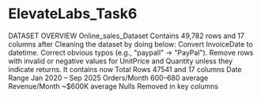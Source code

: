# ElevateLabs_Task6
DATASET OVERVIEW
Online_sales_Dataset
Contains 49,782 rows and 17 columns
after Cleaning the dataset by doing below:
Convert InvoiceDate to datetime.
Correct obvious typos (e.g., "paypall" → "PayPal").
Remove rows with invalid or negative values for UnitPrice and Quantity unless they indicate returns.
It contains now
Total Rows	47541 and 17 columns
Date Range	Jan 2020 – Sep 2025
Orders/Month	600–680 average
Revenue/Month	~$600K average
Nulls	Removed in key columns


